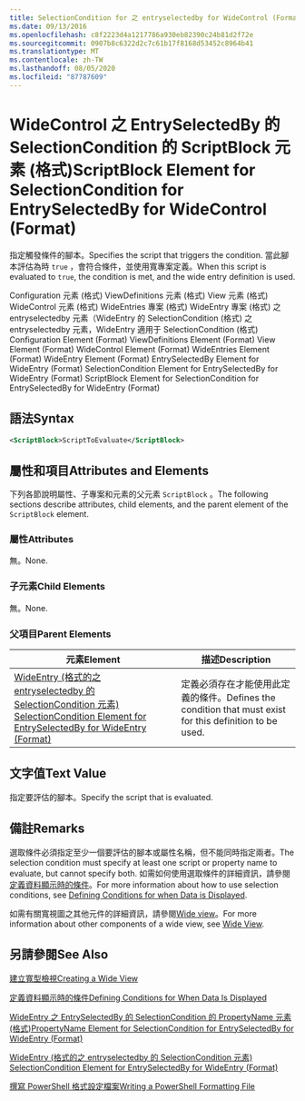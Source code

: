 ```yaml
---
title: SelectionCondition for 之 entryselectedby for WideControl (Format 的 ScriptBlock 元素) |Microsoft Docs
ms.date: 09/13/2016
ms.openlocfilehash: c8f2223d4a1217786a930eb82390c24b81d2f72e
ms.sourcegitcommit: 0907b8c6322d2c7c61b17f8168d53452c8964b41
ms.translationtype: MT
ms.contentlocale: zh-TW
ms.lasthandoff: 08/05/2020
ms.locfileid: "87787609"
---
```

# <a name="scriptblock-element-for-selectioncondition-for-entryselectedby-for-widecontrol-format"></a><span data-ttu-id="c24be-102">WideControl 之 EntrySelectedBy 的 SelectionCondition 的 ScriptBlock 元素 (格式)</span><span class="sxs-lookup"><span data-stu-id="c24be-102">ScriptBlock Element for SelectionCondition for EntrySelectedBy for WideControl (Format)</span></span>

<span data-ttu-id="c24be-103">指定觸發條件的腳本。</span><span class="sxs-lookup"><span data-stu-id="c24be-103">Specifies the script that triggers the condition.</span></span> <span data-ttu-id="c24be-104">當此腳本評估為時 `true` ，會符合條件，並使用寬專案定義。</span><span class="sxs-lookup"><span data-stu-id="c24be-104">When this script is evaluated to `true`, the condition is met, and the wide entry definition is used.</span></span>

<span data-ttu-id="c24be-105">Configuration 元素 (格式) ViewDefinitions 元素 (格式) View 元素 (格式) WideControl 元素 (格式) WideEntries 專案 (格式) WideEntry 專案 (格式) 之 entryselectedby 元素（WideEntry 的 SelectionCondition (格式) 之 entryselectedby 元素，WideEntry 適用于 SelectionCondition (格式) </span><span class="sxs-lookup"><span data-stu-id="c24be-105">Configuration Element (Format) ViewDefinitions Element (Format) View Element (Format) WideControl Element (Format) WideEntries Element (Format) WideEntry Element (Format) EntrySelectedBy Element for WideEntry (Format) SelectionCondition Element for EntrySelectedBy for WideEntry (Format) ScriptBlock Element for SelectionCondition for EntrySelectedBy for WideEntry (Format)</span></span>

## <a name="syntax"></a><span data-ttu-id="c24be-106">語法</span><span class="sxs-lookup"><span data-stu-id="c24be-106">Syntax</span></span>

```xml
<ScriptBlock>ScriptToEvaluate</ScriptBlock>
```

## <a name="attributes-and-elements"></a><span data-ttu-id="c24be-107">屬性和項目</span><span class="sxs-lookup"><span data-stu-id="c24be-107">Attributes and Elements</span></span>

<span data-ttu-id="c24be-108">下列各節說明屬性、子專案和元素的父元素 `ScriptBlock` 。</span><span class="sxs-lookup"><span data-stu-id="c24be-108">The following sections describe attributes, child elements, and the parent element of the `ScriptBlock` element.</span></span>

### <a name="attributes"></a><span data-ttu-id="c24be-109">屬性</span><span class="sxs-lookup"><span data-stu-id="c24be-109">Attributes</span></span>

<span data-ttu-id="c24be-110">無。</span><span class="sxs-lookup"><span data-stu-id="c24be-110">None.</span></span>

### <a name="child-elements"></a><span data-ttu-id="c24be-111">子元素</span><span class="sxs-lookup"><span data-stu-id="c24be-111">Child Elements</span></span>

<span data-ttu-id="c24be-112">無。</span><span class="sxs-lookup"><span data-stu-id="c24be-112">None.</span></span>

### <a name="parent-elements"></a><span data-ttu-id="c24be-113">父項目</span><span class="sxs-lookup"><span data-stu-id="c24be-113">Parent Elements</span></span>

|<span data-ttu-id="c24be-114">元素</span><span class="sxs-lookup"><span data-stu-id="c24be-114">Element</span></span>|<span data-ttu-id="c24be-115">描述</span><span class="sxs-lookup"><span data-stu-id="c24be-115">Description</span></span>|
|-------------|-----------------|
|[<span data-ttu-id="c24be-116">WideEntry (格式的之 entryselectedby 的 SelectionCondition 元素) </span><span class="sxs-lookup"><span data-stu-id="c24be-116">SelectionCondition Element for EntrySelectedBy for WideEntry (Format)</span></span>](./selectioncondition-element-for-entryselectedby-for-widecontrol-format.md)|<span data-ttu-id="c24be-117">定義必須存在才能使用此定義的條件。</span><span class="sxs-lookup"><span data-stu-id="c24be-117">Defines the condition that must exist for this definition to be used.</span></span>|

## <a name="text-value"></a><span data-ttu-id="c24be-118">文字值</span><span class="sxs-lookup"><span data-stu-id="c24be-118">Text Value</span></span>

<span data-ttu-id="c24be-119">指定要評估的腳本。</span><span class="sxs-lookup"><span data-stu-id="c24be-119">Specify the script that is evaluated.</span></span>

## <a name="remarks"></a><span data-ttu-id="c24be-120">備註</span><span class="sxs-lookup"><span data-stu-id="c24be-120">Remarks</span></span>

<span data-ttu-id="c24be-121">選取條件必須指定至少一個要評估的腳本或屬性名稱，但不能同時指定兩者。</span><span class="sxs-lookup"><span data-stu-id="c24be-121">The selection condition must specify at least one script or property name to evaluate, but cannot specify both.</span></span> <span data-ttu-id="c24be-122">如需如何使用選取條件的詳細資訊，請參閱[定義資料顯示時的條件](./defining-conditions-for-displaying-data.md)。</span><span class="sxs-lookup"><span data-stu-id="c24be-122">For more information about how to use selection conditions, see [Defining Conditions for when Data is Displayed](./defining-conditions-for-displaying-data.md).</span></span>

<span data-ttu-id="c24be-123">如需有關寬視圖之其他元件的詳細資訊，請參閱[Wide view](./creating-a-wide-view.md)。</span><span class="sxs-lookup"><span data-stu-id="c24be-123">For more information about other components of a wide view, see [Wide View](./creating-a-wide-view.md).</span></span>

## <a name="see-also"></a><span data-ttu-id="c24be-124">另請參閱</span><span class="sxs-lookup"><span data-stu-id="c24be-124">See Also</span></span>

[<span data-ttu-id="c24be-125">建立寬型檢視</span><span class="sxs-lookup"><span data-stu-id="c24be-125">Creating a Wide View</span></span>](./creating-a-wide-view.md)

[<span data-ttu-id="c24be-126">定義資料顯示時的條件</span><span class="sxs-lookup"><span data-stu-id="c24be-126">Defining Conditions for When Data Is Displayed</span></span>](./defining-conditions-for-displaying-data.md)

[<span data-ttu-id="c24be-127">WideEntry 之 EntrySelectedBy 的 SelectionCondition 的 PropertyName 元素 (格式)</span><span class="sxs-lookup"><span data-stu-id="c24be-127">PropertyName Element for SelectionCondition for EntrySelectedBy for WideEntry (Format)</span></span>](./propertyname-element-for-selectioncondition-for-entryselectedby-for-wideentry-format.md)

[<span data-ttu-id="c24be-128">WideEntry (格式的之 entryselectedby 的 SelectionCondition 元素) </span><span class="sxs-lookup"><span data-stu-id="c24be-128">SelectionCondition Element for EntrySelectedBy for WideEntry (Format)</span></span>](./selectioncondition-element-for-entryselectedby-for-widecontrol-format.md)

[<span data-ttu-id="c24be-129">撰寫 PowerShell 格式設定檔案</span><span class="sxs-lookup"><span data-stu-id="c24be-129">Writing a PowerShell Formatting File</span></span>](./writing-a-powershell-formatting-file.md)
